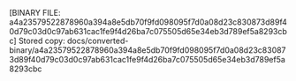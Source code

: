 [BINARY FILE: a4a23579522878960a394a8e5db70f9fd098095f7d0a08d23c830873d89f40d79c03d0c97ab631cac1fe9f4d26ba7c075505d65e34eb3d789ef5a8293cbc]
Stored copy: docs/converted-binary/a4a23579522878960a394a8e5db70f9fd098095f7d0a08d23c830873d89f40d79c03d0c97ab631cac1fe9f4d26ba7c075505d65e34eb3d789ef5a8293cbc
